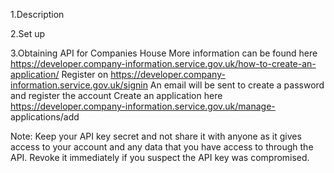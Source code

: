 1.Description

2.Set up

3.Obtaining API for Companies House
More information can be found here https://developer.company-information.service.gov.uk/how-to-create-an-application/
Register on https://developer.company-information.service.gov.uk/signin
An email will be sent to create a password and register the account
Create an application here https://developer.company-information.service.gov.uk/manage-
applications/add

Note: Keep your API key secret and not share it with anyone as it gives access to your account and any data that you have access to through the API. Revoke it immediately if you suspect the API key was compromised.
